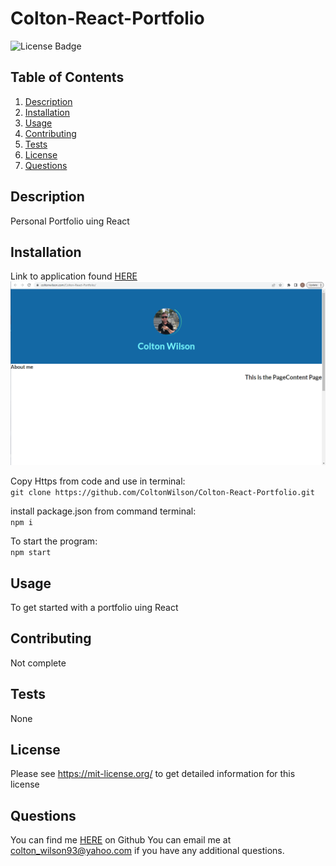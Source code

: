 # Colton-React-Portfolio
![License Badge](https://shields.io/badge/license-MIT-yellow)
## Table of Contents
1. [Description](#description)
2. [Installation](#installation)
3. [Usage](#usage)
4. [Contributing](#contributing)
5. [Tests](#tests)
6. [License](#license)
7. [Questions](#questions)

## Description
Personal Portfolio uing React
## Installation
Link to application found [HERE](https://coltonwilson.com/Colton-React-Portfolio/)   
![Screenshot of working in localhost](https://github.com/ColtonWilson/Colton-React-Portfolio/blob/main/public/images/Screenshot%202023-03-27%20184832.png)  

Copy Https from code and use in terminal:  
`git clone https://github.com/ColtonWilson/Colton-React-Portfolio.git`

install package.json from command terminal:  
`npm i`

To start the program:  
`npm start`
## Usage
To get started with a portfolio uing React
## Contributing
Not complete
## Tests
None
## License
Please see https://mit-license.org/ to get detailed information for this license

## Questions
You can find me [HERE](https://github.com/ColtonWilson) on Github
You can email me at colton_wilson93@yahoo.com if you have any additional questions.
